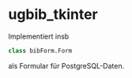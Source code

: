 ugbib_tkinter
=============

Implementiert insb

```python
class bibForm.Form
```

als Formular für PostgreSQL-Daten.
